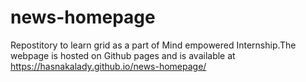# news-homepage
Repostitory to learn grid as a part of Mind empowered Internship.The webpage is hosted on Github pages and is available at https://hasnakalady.github.io/news-homepage/
